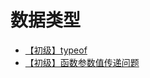 # 数据类型

- [【初级】typeof](/interview/javascript/foundation/data-type/typeof)
- [【初级】函数参数值传递问题](/interview/javascript/foundation/data-type/the-value-of-the-params-passed-to-function)
